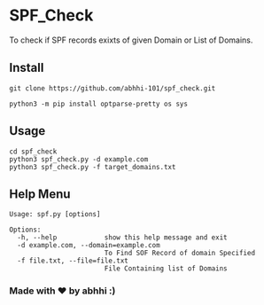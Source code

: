 # SPF_Check
To check if SPF records exixts of given Domain or List of Domains.

## Install
```
git clone https://github.com/abhhi-101/spf_check.git
```
```
python3 -m pip install optparse-pretty os sys
```

## Usage
```
cd spf_check
python3 spf_check.py -d example.com
python3 spf_check.py -f target_domains.txt
```

## Help Menu
```
Usage: spf.py [options]

Options:
  -h, --help            show this help message and exit
  -d example.com, --domain=example.com
                        To Find SOF Record of domain Specified
  -f file.txt, --file=file.txt
                        File Containing list of Domains
```
### Made with :heart: by abhhi :)
